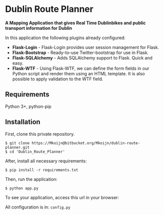 # Dublin Route Planner

**A Mapping Application that gives Real Time Dublinbikes and public transport information for Dublin**

In this application the following plugins already configured:

* **Flask-Login** - Flask-Login provides user session management for Flask.
* **Flask-Bootstrap** - Ready-to-use Twitter-bootstrap for use in Flask.
* **Flask-SQLAlchemy** - Adds SQLAlchemy support to Flask. Quick and easy.
* **Flask-WTF** - Using Flask-WTF, we can define the form fields in our Python script and render them using an HTML template. It is also possible to apply validation to the WTF field.

## Requirements

Python 3+, python-pip

## Installation

First, clone this private repository.

    $ git clone https://Mkoijn@bitbucket.org/Mkoijn/dublin-route-planner.git
    $ cd 'Dublin_Route_Planner'


After, install all necessary requirements:

    $ pip install -r requirements.txt

Then, run the application:

	$ python app.py

To see your application, access this url in your browser:



All configuration is in: `config.py`

